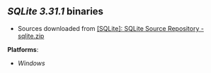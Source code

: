 *SQLite 3.31.1* binaries
------------------------

- Sources downloaded from [[SQLite]: SQLite Source Repository - sqlite.zip](https://www.sqlite.org/src/zip/sqlite.zip?r=release)

**Platforms**:
- *Windows*

